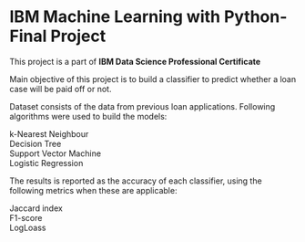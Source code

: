 # IBM Machine Learning with Python- Final Project

This project is a part of **IBM Data Science Professional Certificate**  

Main objective of this project is to build a classifier to predict whether a loan case will be paid off or not.   

Dataset consists of the data from previous loan applications. Following algorithms were used to build the models:  

k-Nearest Neighbour  
Decision Tree  
Support Vector Machine  
Logistic Regression      

The results is reported as the accuracy of each classifier, using the following metrics when these are applicable:

Jaccard index  
F1-score  
LogLoass  

